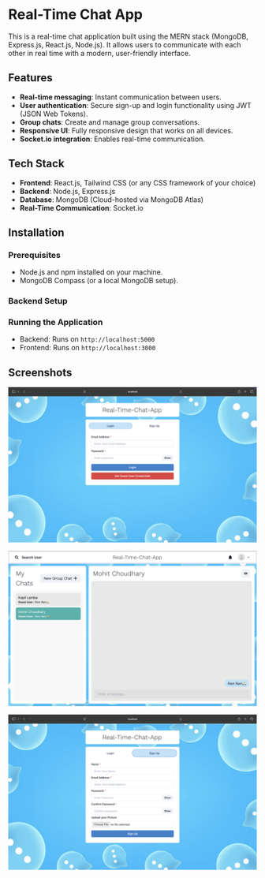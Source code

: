 # Real-Time Chat App

This is a real-time chat application built using the MERN stack (MongoDB, Express.js, React.js, Node.js). It allows users to communicate with each other in real time with a modern, user-friendly interface.

## Features

- **Real-time messaging**: Instant communication between users.
- **User authentication**: Secure sign-up and login functionality using JWT (JSON Web Tokens).
- **Group chats**: Create and manage group conversations.
- **Responsive UI**: Fully responsive design that works on all devices.
- **Socket.io integration**: Enables real-time communication.

## Tech Stack

- **Frontend**: React.js, Tailwind CSS (or any CSS framework of your choice)
- **Backend**: Node.js, Express.js
- **Database**: MongoDB (Cloud-hosted via MongoDB Atlas)
- **Real-Time Communication**: Socket.io

## Installation

### Prerequisites

- Node.js and npm installed on your machine.
- MongoDB Compass (or a local MongoDB setup).

### Backend Setup

### Running the Application

- Backend: Runs on `http://localhost:5000`
- Frontend: Runs on `http://localhost:3000`



## Screenshots

![image_alt](https://github.com/mohitchaudhary007/real-time-chat-app/blob/main/image/1.png?raw=true)

![image_alt](https://github.com/mohitchaudhary007/real-time-chat-app/blob/main/image/3.png?raw=true)

![image_alt](https://github.com/mohitchaudhary007/real-time-chat-app/blob/main/image/2.png?raw=true)
